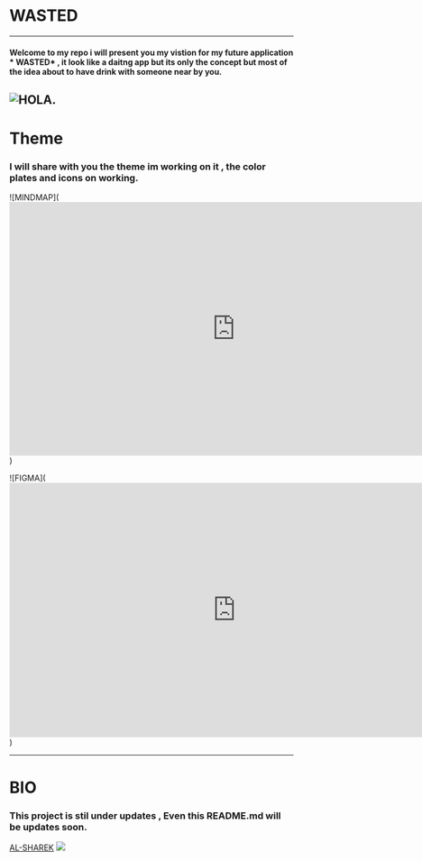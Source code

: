 # WASTED 
----
#### Welcome to my repo i will present you my vistion for my future application  * WASTED* , it look like a daitng app but its only the concept but most of  the idea about to have drink with someone near by you. 
![HOLA](https://media3.giphy.com/media/d4aUMwD46XiJqVzy/giphy.gif?cid=ecf05e47rr3m4g3su3qegrhbnkighpi84ok8d3meg1jxey42&rid=giphy.gif&ct=g).
------------ 
# Theme 
### I will share with you the theme im working on it , the color plates and icons on working.
![MINDMAP](<iframe style="border:none" width="800" height="450" src="https://whimsical.com/embed/u89CgS6ZXVW6fPg87jmDJ"></iframe>)

![FIGMA](<iframe style="border: 1px solid rgba(0, 0, 0, 0.1);" width="800" height="450" src="https://www.figma.com/embed?embed_host=share&url=https%3A%2F%2Fwww.figma.com%2Ffile%2F07tV7KFyFeas0jMFiN77vD%2FWASTED%3Fnode-id%3D0%253A1" allowfullscreen></iframe>)

--------------
# BIO
### This project is stil under updates , Even this README.md will be updates soon.
 [AL-SHAREK](https://github.com/Alsharek)
![](https://media1.giphy.com/media/tdpeS6eraNhLy/giphy.gif?cid=ecf05e47yg1l93pvde9rodw5atmbuhzuyd59dryn3op5fgvi&rid=giphy.gif&ct=g)

